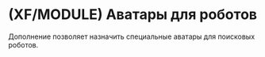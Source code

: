 # (XF/MODULE) Аватары для роботов
Дополнение позволяет назначить специальные аватары для поисковых роботов.
